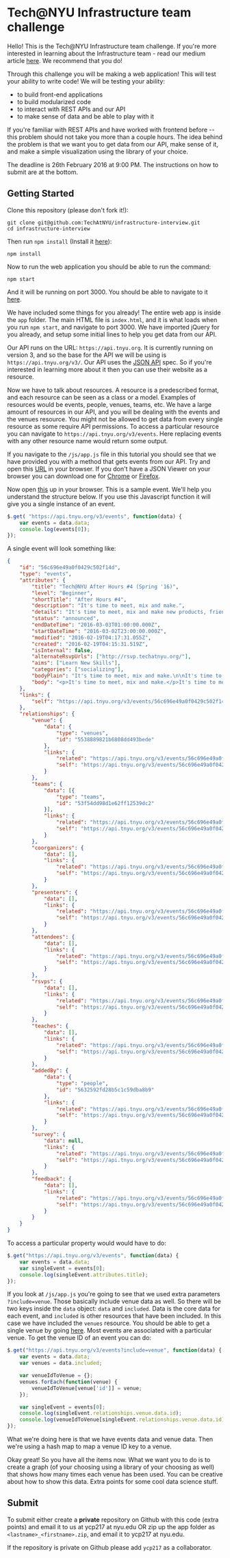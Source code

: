 # Tech@NYU Infrastructure team challenge

Hello! This is the Tech@NYU Infrastructure team challenge. If you're more interested in learning about the Infrastructure team - read our medium article [here](https://blog.techatnyu.org/tech-nyu-s-internal-infrastructure-team-868c365cd496#.1ssukbte0). We recommend that you do!

Through this challenge you will be making a web application! This will test your ability to write code! We will be testing your ability:

- to build front-end applications
- to build modularized code
- to interact with REST APIs and our API
- to make sense of data and be able to play with it

If you're familiar with REST APIs and have worked with frontend before -- this problem should not take you more than a couple hours. The idea behind the problem is that we want you to get data from our API, make sense of it, and make a simple visualization using the library of your choice.

The deadline is 26th February 2016 at 9:00 PM. The instructions on how to submit are at the bottom.

## Getting Started

Clone this repository (please don't fork it!):

```
git clone git@github.com:TechAtNYU/infrastructure-interview.git
cd infrastructure-interview
```

Then run `npm install` (Install it [here](https://www.npmjs.com/)):

```
npm install
```

Now to run the web application you should be able to run the command:

```
npm start
```

And it will be running on port 3000. You should be able to navigate to it [here](http://localhost:3000/).

We have included some things for you already! The entire web app is inside the `app` folder. The main HTML file is `index.html`, and it is what loads when you run `npm start`, and navigate to port 3000. We have imported jQuery for you already, and setup some initial lines to help you get data from our API.

Our API runs on the URL: `https://api.tnyu.org`. It is currently running on version 3, and so the base for the API we will be using is `https://api.tnyu.org/v3/`. Our API uses the [JSON API](http://jsonapi.org/) spec. So if you're interested in learning more about it then you can use their website as a resource.

Now we have to talk about resources. A resource is a predescribed format, and each resource can be seen as a class or a model. Examples of resources would be events, people, venues, teams, etc. We have a large amount of resources in our API, and you will be dealing with the events and the venues resource. You might not be allowed to get data from every single resource as some require API permissions. To access a particular resource you can navigate to `https://api.tnyu.org/v3/events`. Here replacing events with any other resource name would return some output.

If you navigate to the `/js/app.js` file in this tutorial you should see that we have provided you with a method that gets events from our API. Try and open this [URL](https://api.tnyu.org/v3/events) in your browser. If you don't have a JSON Viewer on your browser you can download one for [Chrome](https://chrome.google.com/webstore/detail/jsonview/chklaanhfefbnpoihckbnefhakgolnmc?hl=en) or [Firefox](https://addons.mozilla.org/en-us/firefox/addon/jsonview/).

Now open [this](https://api.tnyu.org/v3/events/56c696e49a0f0429c502f14d) up in your browser. This is a sample event. We'll help you understand the structure below. If you use this Javascript function it will give you a single instance of an event.

```js
$.get( "https://api.tnyu.org/v3/events", function(data) {
    var events = data.data;
    console.log(events[0]);
});
```

A single event will look something like:

```json
{
    "id": "56c696e49a0f0429c502f14d",
    "type": "events",
    "attributes": {
        "title": "Tech@NYU After Hours #4 (Spring '16)",
        "level": "Beginner",
        "shortTitle": "After Hours #4",
        "description": "It's time to meet, mix and make.",
        "details": "It's time to meet, mix and make new products, friends and collegiate bonds. Also come with projects and an open mind. Pizza will be served! Make sure to RSVP!",
        "status": "announced",
        "endDateTime": "2016-03-03T01:00:00.000Z",
        "startDateTime": "2016-03-02T23:00:00.000Z",
        "modified": "2016-02-19T04:17:31.055Z",
        "created": "2016-02-19T04:15:31.519Z",
        "isInternal": false,
        "alternateRsvpUrls": ["http://rsvp.techatnyu.org/"],
        "aims": ["Learn New Skills"],
        "categories": ["socializing"],
        "bodyPlain": "It's time to meet, mix and make.\n\nIt's time to meet, mix and make new products, friends and collegiate bonds. Also come with projects and an open mind. Pizza will be served! Make sure to RSVP!\n\nAll Tech@NYU events are covered by a strict anti-harassment policy: http://techatnyu.org/anti-harassment",
        "body": "<p>It's time to meet, mix and make.</p>It's time to meet, mix and make new products, friends and collegiate bonds. Also come with projects and an open mind. Pizza will be served! Make sure to RSVP!<p>All Tech@NYU events are covered by a strict <a href=\"http://techatnyu.org/anti-harassment\">anti-harassment policy</a>.</p>"
    },
    "links": {
        "self": "https://api.tnyu.org/v3/events/56c696e49a0f0429c502f14d"
    },
    "relationships": {
        "venue": {
            "data": {
                "type": "venues",
                "id": "5538889821b6808dd493bede"
            },
            "links": {
                "related": "https://api.tnyu.org/v3/events/56c696e49a0f0429c502f14d/venue",
                "self": "https://api.tnyu.org/v3/events/56c696e49a0f0429c502f14d/relationships/venue"
            }
        },
        "teams": {
            "data": [{
                "type": "teams",
                "id": "53f54dd98d1e62ff12539dc2"
            }],
            "links": {
                "related": "https://api.tnyu.org/v3/events/56c696e49a0f0429c502f14d/teams",
                "self": "https://api.tnyu.org/v3/events/56c696e49a0f0429c502f14d/relationships/teams"
            }
        },
        "coorganizers": {
            "data": [],
            "links": {
                "related": "https://api.tnyu.org/v3/events/56c696e49a0f0429c502f14d/coorganizers",
                "self": "https://api.tnyu.org/v3/events/56c696e49a0f0429c502f14d/relationships/coorganizers"
            }
        },
        "presenters": {
            "data": [],
            "links": {
                "related": "https://api.tnyu.org/v3/events/56c696e49a0f0429c502f14d/presenters",
                "self": "https://api.tnyu.org/v3/events/56c696e49a0f0429c502f14d/relationships/presenters"
            }
        },
        "attendees": {
            "data": [],
            "links": {
                "related": "https://api.tnyu.org/v3/events/56c696e49a0f0429c502f14d/attendees",
                "self": "https://api.tnyu.org/v3/events/56c696e49a0f0429c502f14d/relationships/attendees"
            }
        },
        "rsvps": {
            "data": [],
            "links": {
                "related": "https://api.tnyu.org/v3/events/56c696e49a0f0429c502f14d/rsvps",
                "self": "https://api.tnyu.org/v3/events/56c696e49a0f0429c502f14d/relationships/rsvps"
            }
        },
        "teaches": {
            "data": [],
            "links": {
                "related": "https://api.tnyu.org/v3/events/56c696e49a0f0429c502f14d/teaches",
                "self": "https://api.tnyu.org/v3/events/56c696e49a0f0429c502f14d/relationships/teaches"
            }
        },
        "addedBy": {
            "data": {
                "type": "people",
                "id": "5632592fd28b5c1c59dba8b9"
            },
            "links": {
                "related": "https://api.tnyu.org/v3/events/56c696e49a0f0429c502f14d/addedBy",
                "self": "https://api.tnyu.org/v3/events/56c696e49a0f0429c502f14d/relationships/addedBy"
            }
        },
        "survey": {
            "data": null,
            "links": {
                "related": "https://api.tnyu.org/v3/events/56c696e49a0f0429c502f14d/survey",
                "self": "https://api.tnyu.org/v3/events/56c696e49a0f0429c502f14d/relationships/survey"
            }
        },
        "feedback": {
            "data": [],
            "links": {
                "related": "https://api.tnyu.org/v3/events/56c696e49a0f0429c502f14d/feedback",
                "self": "https://api.tnyu.org/v3/events/56c696e49a0f0429c502f14d/relationships/feedback"
            }
        }
    }
}
```

To access a particular property would would have to do:

```js
$.get("https://api.tnyu.org/v3/events", function(data) {
    var events = data.data;
    var singleEvent = events[0];
    console.log(singleEvent.attributes.title);
});
```

If you look at `/js/app.js` you're going to see that we used extra parameters `?include=venue`. Those basically include venue data as well. So there will be two keys inside the `data` object: `data` and `included`. Data is the core data for each event, and `included` is other resources that have been included. In this case we have included the `venues` resource. You should be able to get a single venue by going [here](https://api.tnyu.org/v3/venues/5538889821b6808dd493bede). Most events are associated with a particular venue. To get the venue ID of an event you can do:

```js
$.get("https://api.tnyu.org/v3/events?include=venue", function(data) {
    var events = data.data;
    var venues = data.included;

    var venueIdToVenue = {};
    venues.forEach(function(venue) {
        venueIdToVenue[venue['id']] = venue;
    });

    var singleEvent = events[0];
    console.log(singleEvent.relationships.venue.data.id);
    console.log(venueIdToVenue[singleEvent.relationships.venue.data.id]);
});
```

What we're doing here is that we have events data and venue data. Then we're using a hash map to map a venue ID key to a venue.

Okay great! So you have all the items now. What we want you to do is to create a graph (of your choosing using a library of your choosing as well) that shows how many times each venue has been used. You can be creative about how to show this data. Extra points for some cool data science stuff.

## Submit

To submit either create a **private** repository on Github with this code (extra points) and email it to us at ycp217 at nyu.edu OR zip up the app folder as `<lastname>_<firstname>.zip`, and email it to ycp217 at nyu.edu.

If the repository is private on Github please add `ycp217` as a collaborator.
